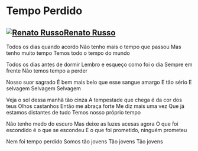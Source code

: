 # Tempo Perdido

## [![Renato Russo](https://studiosol-a.akamaihd.net/uploadfile/letras/fotos/7/4/8/b/748b11ddded32d586732fa94d796e4bd-tb2.jpg)Renato Russo](https://www.letras.mus.br/renato-russo/)



Todos os dias quando acordo
Não tenho mais o tempo que passou
Mas tenho muito tempo
Temos todo o tempo do mundo

Todos os dias antes de dormir
Lembro e esqueço como foi o dia
Sempre em frente
Não temos tempo a perder

Nosso suor sagrado
É bem mais belo que esse sangue amargo
E tão sério
E selvagem
Selvagem
Selvagem

Veja o sol dessa manhã tão cinza
A tempestade que chega é da cor dos teus
Olhos castanhos
Então me abraça forte
Me diz mais uma vez
Que já estamos distantes de tudo
Temos nosso próprio tempo

Não tenho medo do escuro
Mas deixe as luzes acesas agora
O que foi escondido é o que se escondeu
E o que foi prometido, ninguém prometeu

Nem foi tempo perdido
Somos tão jovens
Tão jovens
Tão jovens
